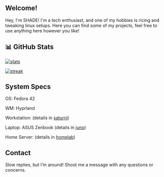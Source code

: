 ## Welcome!

Hey, I'm SHADE! I'm a tech enthusiast, and one of my hobbies is ricing and tweaking linux setups. Here you can find some of my projects, feel free to use anything here however you like!

## 📊 GitHub Stats

[![stats](https://github-profile-summary-cards.vercel.app/api/cards/stats?username=hologramkrypt&theme=tokyonight)](https://github.com/anuraghazra/github-readme-stats)

[![streak](https://github-readme-stats.vercel.app/api?username=hologramkrypt&show_icons=true&theme=tokyonight&hide_border=true)](https://git.io/streak-stats)

## System Specs
OS: Fedora 42

WM: Hyprland

Workstation: (details in [saturni]())

Laptop: ASUS Zenbook (details in [juno]())

Home Server: (details in [homelab]())
## Contact

Slow replies, but I’m around! Shoot me a message with any questions or concerns.

